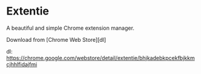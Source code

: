 # Extentie
A beautiful and simple Chrome extension manager.

Download from [Chrome Web Store][dl]

dl: https://chrome.google.com/webstore/detail/extentie/bhjkadebkpcekfbjkkmcjhhlfidajfmi

